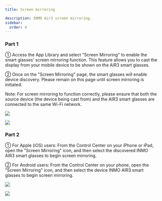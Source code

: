 ```yaml
---
title: Screen mirroring

description: INMO Air3 screen mirroring.
sidebar:
  order: 4
---
```


### Part 1

① Access the App Library and select "Screen Mirroring" to enable the smart glasses' screen mirroring function. This feature allows you to cast the display from your mobile device to be shown on the AIR3 smart glasses.

② Once on the "Screen Mirroring" page, the smart glasses will enable device discovery. Please remain on this page until screen mirroring is initiated.

Note: For screen mirroring to function correctly, please ensure that both the source device (the device being cast from) and the AIR3 smart glasses are connected to the same Wi-Fi network.

![](public/images/air3/screen-mirroring-1.png)

![](public/images/air3/screen-mirroring-2.png)

### Part 2

① For Apple (iOS) users: From the Control Center on your iPhone or iPad, open the "Screen Mirroring" icon, and then select the discovered INMO AIR3 smart glasses to begin screen mirroring.

② For Android users: From the Control Center on your phone, open the "Screen Mirroring" icon, and then select the device INMO AIR3 smart glasses to begin screen mirroring.

![](public/images/air3/screen-mirroring-3.jpg)

![](public/images/air3/screen-mirroring-4.jpg)


